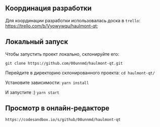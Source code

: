## Координация разработки

Для координации разработки использовалась доска в `trello`: https://trello.com/b/Vyowywqu/haulmont-qt;


## Локальный запуск

Чтобы запустить проект локально, склонируйте его:

`git clone https://github.com/00unnmd/haulmont-qt.git`

Перейдите в директорию склонированного проекта: `cd haulmont-qt/`

Установите зависимости: `yarn install`

И запустите :) `yarn start`


## Просмотр в онлайн-редакторе

`https://codesandbox.io/s/github/00unnmd/haulmont-qt`
